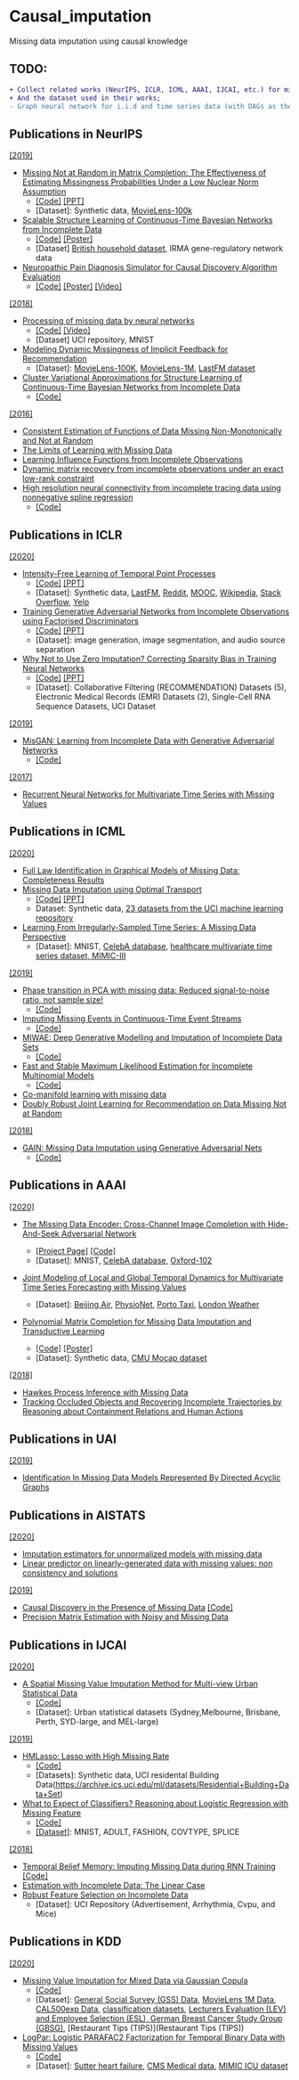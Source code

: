 
# Causal_imputation
Missing data imputation using causal knowledge

## TODO:
```diff
+ Collect related works (NeurIPS, ICLR, ICML, AAAI, IJCAI, etc.) for missing data imputation with deep learning algorithms;
+ And the dataset used in their works;
- Graph neural network for i.i.d and time series data (with DAGs as the prior knowledge).
```

## Publications in NeurIPS 
[[2019]](https://nips.cc/Conferences/2019/Schedule)
  - [Missing Not at Random in Matrix Completion: The Effectiveness of Estimating Missingness Probabilities Under a Low Nuclear Norm Assumption](https://papers.nips.cc/paper/9628-missing-not-at-random-in-matrix-completion-the-effectiveness-of-estimating-missingness-probabilities-under-a-low-nuclear-norm-assumption)
    - [[Code]](https://github.com/georgehc/mnar_mc) [[PPT]](http://www.andrew.cmu.edu/user/georgech/presentations/mnar_mc_neurips2019.pdf)
    - [Dataset]: Synthetic data, [MovieLens-100k](https://grouplens.org/datasets/movielens/100k/)
  - [Scalable Structure Learning of Continuous-Time Bayesian Networks from Incomplete Data](https://arxiv.org/abs/1909.04570)
    - [[Code]](https://git.rwth-aachen.de/bcs/ssl-ctbn) [[Poster]](https://git.rwth-aachen.de/bcs/ssl-ctbn-poster)
    - [Dataset] [British household dataset](https://www.iser.essex.ac.uk/bhps/acquiring-the-data), IRMA gene-regulatory network data
  - [Neuropathic Pain Diagnosis Simulator for Causal Discovery Algorithm Evaluation](https://arxiv.org/abs/1906.01732) 
    - [[Code]](https://github.com/TURuibo/Neuropathic-Pain-Diagnosis-Simulator) [[Poster]](https://drive.google.com/drive/folders/1Pup1r-R8FCseGXfHyltEevo3nQB6Edsg) [[Video]](https://www.youtube.com/watch?v=1UvVnIbjSX8&feature=youtu.be)
 
[[2018]](https://papers.nips.cc/book/advances-in-neural-information-processing-systems-31-2018)
  - [Processing of missing data by neural networks](https://papers.nips.cc/paper/7537-processing-of-missing-data-by-neural-networks)
    - [[Code]](https://github.com/lstruski/Processing-of-missing-data-by-neural-networks) [[Video]](https://www.youtube.com/watch?v=dIiGW2vvCF0)
    - [Dataset] UCI repository, MNIST
  - [Modeling Dynamic Missingness of Implicit Feedback for Recommendation](https://papers.nips.cc/paper/7901-modeling-dynamic-missingness-of-implicit-feedback-for-recommendation)
    - [Dataset]: [MovieLens-100K](https://grouplens.org/datasets/movielens/100k/), [MovieLens-1M](https://grouplens.org/datasets/movielens/1m/), [LastFM dataset](http://millionsongdataset.com/lastfm/)
  - [Cluster Variational Approximations for Structure Learning of Continuous-Time Bayesian Networks from Incomplete Data](https://papers.nips.cc/paper/8013-cluster-variational-approximations-for-structure-learning-of-continuous-time-bayesian-networks-from-incomplete-data)
    - [[Code]](https://github.com/dlinzner-bcs/)

[[2016]](https://papers.nips.cc/book/advances-in-neural-information-processing-systems-29-2016)
  - [Consistent Estimation of Functions of Data Missing Non-Monotonically and Not at Random](https://papers.nips.cc/paper/6297-consistent-estimation-of-functions-of-data-missing-non-monotonically-and-not-at-random)
  - [The Limits of Learning with Missing Data](https://papers.nips.cc/paper/6171-the-limits-of-learning-with-missing-data)
  - [Learning Influence Functions from Incomplete Observations](https://papers.nips.cc/paper/6181-learning-influence-functions-from-incomplete-observations)
  - [Dynamic matrix recovery from incomplete observations under an exact low-rank constraint](https://arxiv.org/pdf/1610.09420.pdf)
  - [High resolution neural connectivity from incomplete tracing data using nonnegative spline regression](https://papers.nips.cc/paper/6244-high-resolution-neural-connectivity-from-incomplete-tracing-data-using-nonnegative-spline-regression.pdf)
    - [[Code]](https://github.com/kamdh/high-res-connectivity-nips-2016)
  
## Publications in ICLR
[[2020]](https://iclr.cc/virtual_2020/index.html)
  - [Intensity-Free Learning of Temporal Point Processes](https://openreview.net/forum?id=HygOjhEYDH)
    - [[Code]](https://github.com/shchur/ifl-tpp) [[PPT]](https://iclr.cc/virtual_2020/poster_HygOjhEYDH.html)
    - [Dataset]: Synthetic data, [LastFM](http://millionsongdataset.com/lastfm/), [Reddit](https://github.com/srijankr/jodie/), [MOOC](https://github.com/srijankr/jodie/), [Wikipedia](https://github.com/srijankr/jodie/), [Stack Overflow](https://archive.org/details/stackexchange), [Yelp](https://www.kaggle.com/yelp-dataset/yelp-dataset)
  - [Training Generative Adversarial Networks from Incomplete Observations using Factorised Discriminators](https://openreview.net/pdf?id=Hye1RJHKwB)
    - [[Code]](https://github.com/f90/FactorGAN) [[PPT]](https://iclr.cc/virtual_2020/poster_Hye1RJHKwB.html)
    - [Dataset]: image generation, image segmentation, and audio source separation
  - [Why Not to Use Zero Imputation? Correcting Sparsity Bias in Training Neural Networks](https://openreview.net/pdf?id=BylsKkHYvH)
    - [[Code]](https://github.com/JoonyoungYi/sparsity-normalization) [[PPT]](https://iclr.cc/virtual_2020/poster_BylsKkHYvH.html)
    - [Dataset]: Collaborative Filtering (RECOMMENDATION) Datasets (5), Electronic Medical Records (EMR) Datasets (2), Single-Cell RNA Sequence Datasets, UCI Dataset 

[[2019]](https://iclr.cc/Conferences/2019/Schedule)
  - [MisGAN: Learning from Incomplete Data with Generative Adversarial Networks](https://openreview.net/forum?id=S1lDV3RcKm)
    - [[Code]](https://github.com/steveli/misgan)

[[2017]](https://openreview.net/group?id=ICLR.cc/2017/conference)
  - [Recurrent Neural Networks for Multivariate Time Series with Missing Values](https://openreview.net/pdf?id=BJC8LF9ex) 
  
## Publications in ICML 
[[2020]](https://icml.cc/Conferences/2020/Schedule)
  - [Full Law Identification in Graphical Models of Missing Data: Completeness Results](https://proceedings.icml.cc/static/paper_files/icml/2020/1396-Paper.pdf)
  - [Missing Data Imputation using Optimal Transport](https://arxiv.org/abs/2002.03860)
    - [[Code]](https://github.com/BorisMuzellec/MissingDataOT) [[PPT]](https://icml.cc/media/Slides/icml/2020/virtual(no-parent)-16-19-00UTC-6455-missing_data_im.pdf)
    - Dataset: Synthetic data, [23 datasets from the UCI machine learning repository](https://archive.ics.uci.edu/ml/index.php)
  - [Learning From Irregularly-Sampled Time Series: A Missing Data Perspective](https://proceedings.icml.cc/static/paper_files/icml/2020/3129-Paper.pdf)
    - [Dataset]: MNIST, [CelebA database](http://mmlab.ie.cuhk.edu.hk/projects/CelebA.html), [healthcare multivariate time series dataset, MIMIC-III](https://mimic.physionet.org/)
    
[[2019]](http://proceedings.mlr.press/v97/)
  - [Phase transition in PCA with missing data: Reduced signal-to-noise ratio, not sample size!](http://proceedings.mlr.press/v97/ipsen19a/ipsen19a.pdf)
    - [[Code]](https://github.com/nbip/ppca_ICML2019)
  - [Imputing Missing Events in Continuous-Time Event Streams](https://arxiv.org/pdf/1905.05570.pdf)
    - [[Code]](https://github.com/HMEIatJHU/neural-hawkes-particle-smoothing)
  - [MIWAE: Deep Generative Modelling and Imputation of Incomplete Data Sets](http://proceedings.mlr.press/v97/mattei19a/mattei19a.pdf)
    - [[Code]](https://github.com/pamattei/miwae)
  - [Fast and Stable Maximum Likelihood Estimation for Incomplete Multinomial Models](http://proceedings.mlr.press/v97/zhang19o/zhang19o.pdf)
    - [[Code]](https://github.com/CYZhangHKU/Stable-Weaver)
  - [Co-manifold learning with missing data](http://proceedings.mlr.press/v97/mishne19a.html)
  - [Doubly Robust Joint Learning for Recommendation on Data Missing Not at Random](http://proceedings.mlr.press/v97/wang19n.html)

[[2018]](https://icml.cc/Conferences/2018/Schedule?type=Poster)
  - [GAIN: Missing Data Imputation using Generative Adversarial Nets](http://proceedings.mlr.press/v80/yoon18a.html)
    - [[Code]](https://github.com/jsyoon0823/GAIN)

## Publications in AAAI 
[[2020]](https://aaai.org/Conferences/AAAI-20/wp-content/uploads/2020/01/AAAI-20-Accepted-Paper-List.pdf)
  - [The Missing Data Encoder: Cross-Channel Image Completion with Hide-And-Seek Adversarial Network](https://arxiv.org/abs/1905.01861) 
    - [[Project Page]](https://gitlab.com/adapo/themissingdataencoder/-/wikis/home)  [[Code]](https://gitlab.com/adapo/themissingdataencoder/-/wikis/MDE-code-wiki)
    - [Dataset]: MNIST, [CelebA database](http://mmlab.ie.cuhk.edu.hk/projects/CelebA.html), [Oxford-102](https://www.robots.ox.ac.uk/~vgg/data/flowers/102/)

  - [Joint Modeling of Local and Global Temporal Dynamics for Multivariate Time Series Forecasting with Missing Values](https://arxiv.org/abs/1911.10273)
    - [Dataset]: [Beijing Air](https://www.kdd.org/kdd2018/kdd-cup), [PhysioNet](https://physionet.org/about/database/), [Porto
Taxi](https://www.kaggle.com/c/pkdd-15-predict-taxi-service-trajectory-i/data), [London Weather](https://www.kdd.org/kdd2018/kdd-cup)

  - [Polynomial Matrix Completion for Missing Data Imputation and Transductive Learning](https://arxiv.org/abs/1912.06989) 
    - [[Code]](https://github.com/jicongfan/Codes-of-Polynomial-Matrix-Completion-in-AAAI-2020) [[Poster]](https://jicongfan.github.io/poster/PMC.pdf)
    - [Dataset]: Synthetic data, [CMU Mocap dataset](http://mocap.cs.cmu.edu/)

[[2018]](https://aaai.org/Conferences/AAAI-18/wp-content/uploads/2017/12/AAAI-18-Accepted-Paper-List.Web_.pdf)
  - [Hawkes Process Inference with Missing Data](https://www.cs.ucr.edu/~cshelton/papers/index.cgi%3FSheQinShe18)
  - [Tracking Occluded Objects and Recovering Incomplete Trajectories by Reasoning about
Containment Relations and Human Actions](https://yzhu.io/publication/container2018aaai/paper.pdf)


## Publications in UAI
[[2019]](http://auai.org/uai2019/accepted.php)
  - [Identification In Missing Data Models Represented By Directed Acyclic Graphs](http://auai.org/uai2019/proceedings/papers/428.pdf)
 
## Publications in AISTATS
[[2020]](https://www.aistats.org/accepted.html)
  - [Imputation estimators for unnormalized models with missing data](https://arxiv.org/abs/1903.03630)
  - [Linear predictor on linearly-generated data with missing values: non consistency and solutions](https://arxiv.org/abs/2002.00658)
  
  [[2019]](http://proceedings.mlr.press/v89/)
  - [Causal Discovery in the Presence of Missing Data](https://arxiv.org/abs/1807.04010) [[Code]](https://github.com/TURuibo/MVPC)
  - [Precision Matrix Estimation with Noisy and Missing Data](https://arxiv.org/abs/1904.03548)
  
## Publications in IJCAI
[[2020]](http://static.ijcai.org/2020-accepted_papers.html)
  - [A Spatial Missing Value Imputation Method for Multi-view Urban Statistical Data](https://www.ijcai.org/Proceedings/2020/0182.pdf)
    - [[Code]](https://github.com/SMV-NMF/SMV-NMF/blob/master/SMV-NMF.zip) 
    - [Dataset]: Urban statistical datasets (Sydney,Melbourne, Brisbane, Perth, SYD-large, and MEL-large)

[[2019]](https://www.ijcai19.org/accepted-papers.html)
  - [HMLasso: Lasso with High Missing Rate](https://www.ijcai.org/Proceedings/2019/0491.pdf)
    - [[Code]](https://cran.r-project.org/web/packages/hmlasso/index.html)
    - [Datasets]: Synthetic data, UCI residental Building Data(https://archive.ics.uci.edu/ml/datasets/Residential+Building+Data+Set)
  - [What to Expect of Classifiers? Reasoning about Logistic Regression with Missing Feature](https://www.ijcai.org/Proceedings/2019/0377.pdf)
    - [[Code]](https://github.com/UCLA-StarAI/NaCL)
    - [[Dataset]](https://github.com/UCLA-StarAI/NaCL/tree/master/data): MNIST, ADULT, FASHION, COVTYPE, SPLICE

[[2018]](https://www.ijcai-18.org/accepted-papers/index.html)
  - [Temporal Belief Memory: Imputing Missing Data during RNN Training](https://www.ijcai.org/Proceedings/2018/0322.pdf) [[Code]](https://github.com/ykim32/TBM-missing-data-handling)
  - [Estimation with Incomplete Data: The Linear Case](https://ftp.cs.ucla.edu/pub/stat_ser/r480.pdf)
  - [Robust Feature Selection on Incomplete Data](https://www.ijcai.org/Proceedings/2018/0443.pdf)
    - [Dataset]: UCI Repository (Advertisement, Arrhythmia, Cvpu, and Mice) 
  
## Publications in KDD
[[2020]](https://www.kdd.org/kdd2020/accepted-papers)
  - [Missing Value Imputation for Mixed Data via Gaussian Copula](https://arxiv.org/pdf/1910.12845.pdf)
    - [[Code]](https://rdrr.io/github/udellgroup/mixedgcImp/)
    - [Dataset]: [General Social Survey (GSS) Data](https://gss.norc.org/), [MovieLens 1M Data](https://grouplens.org/datasets/movielens/1m/), [CAL500exp Data](http://slam.iis.sinica.edu.tw/demo/CAL500exp/), [classification datasets](https://waikato.github.io/weka-wiki/datasets/), [Lecturers Evaluation (LEV) and Employee
Selection (ESL), German Breast Cancer Study Group (GBSG)](https://cran.r-project.org/web/packages/mfp/), [Restaurant Tips (TIPS)](Restaurant Tips (TIPS))
  - [LogPar: Logistic PARAFAC2 Factorization for Temporal Binary Data with Missing Values](https://kejing.me/publications/2020_KDD_LogPar.pdf)
    - [[Code]](https://github.com/jakeykj/LogPar)
    - [Dataset]: [Sutter heart failure](https://catalog.data.gov/dataset?tags=sutter), [CMS Medical data](https://www.cms.gov/Research-Statistics-Data-and-Systems/Downloadable-Public-Use-Files/SynPUFs/DE_Syn_PUF), [MIMIC ICU dataset](https://mimic.physionet.org/)
